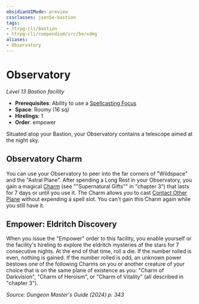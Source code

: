 ```yaml
---
obsidianUIMode: preview
cssclasses: json5e-bastion
tags:
- ttrpg-cli/bastion
- ttrpg-cli/compendium/src/5e/xdmg
aliases:
- Observatory
---
```

# Observatory
*Level 13 Bastion facility*  

- **Prerequisites**: Ability to use a [Spellcasting Focus](/3-Mechanics/CLI/variant-rules/spellcasting-focus-xphb.md)
- **Space**: Roomy (16 sq)
- **Hirelings**: 1
- **Order**: empower

Situated atop your Bastion, your Observatory contains a telescope aimed at the night sky.

## Observatory Charm

You can use your Observatory to peer into the far corners of "Wildspace" and the "Astral Plane". After spending a Long Rest in your Observatory, you gain a magical [Charm](/3-Mechanics/CLI/rewards/observatory-charm-xdmg.md) (see ""Supernatural Gifts"" in "chapter 3") that lasts for 7 days or until you use it. The Charm allows you to cast [Contact Other Plane](/3-Mechanics/CLI/spells/contact-other-plane-xphb.md) without expending a spell slot. You can't gain this Charm again while you still have it.

## Empower: Eldritch Discovery

When you issue the "Empower" order to this facility, you enable yourself or the facility's hireling to explore the eldritch mysteries of the stars for 7 consecutive nights. At the end of that time, roll a die. If the number rolled is even, nothing is gained. If the number rolled is odd, an unknown power bestows one of the following Charms on you or another creature of your choice that is on the same plane of existence as you: "Charm of Darkvision", "Charm of Heroism", or "Charm of Vitality" (all described in "chapter 3").

*Source: Dungeon Master's Guide (2024) p. 343*
